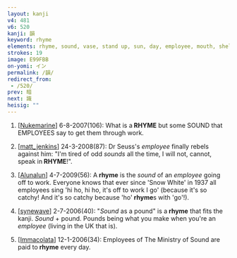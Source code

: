 ```yaml
---
layout: kanji
v4: 481
v6: 520
kanji: 韻
keyword: rhyme
elements: rhyme, sound, vase, stand up, sun, day, employee, mouth, shellfish, shell, clam, oyster, eye, animal legs, eight
strokes: 19
image: E99FBB
on-yomi: イン
permalink: /韻/
redirect_from:
 - /520/
prev: 暗
next: 識
heisig: ""
---
```


1) [<a href="http://kanji.koohii.com/profile/Nukemarine">Nukemarine</a>] 6-8-2007(106): What is a<strong> RHYME</strong> but some SOUND that EMPLOYEES say to get them through work.

2) [<a href="http://kanji.koohii.com/profile/matt_jenkins">matt_jenkins</a>] 24-3-2008(87): Dr Seuss&#039;s <em>employee</em> finally rebels against him: &quot;I&#039;m tired of odd <em>sounds</em> all the time, I will not, cannot, speak in<strong> RHYME</strong>!&quot;.

3) [<a href="http://kanji.koohii.com/profile/Alunalun">Alunalun</a>] 4-7-2009(56): A<strong> rhyme</strong> is the <em>sound</em> of an <em>employee</em> going off to work. Everyone knows that ever since &#039;Snow White&#039; in 1937 all employees sing &#039;hi ho, hi ho, it&#039;s off to work I go&#039; (because it&#039;s so catchy! And it&#039;s so catchy because &#039;ho&#039;<strong> rhyme</strong>s with &#039;go&#039;!).

4) [<a href="http://kanji.koohii.com/profile/synewave">synewave</a>] 2-7-2006(40): &quot;<em>Sound</em> as a pound&quot; is a<strong> rhyme</strong> that fits the kanji. <em>Sound</em> + pound. Pounds being what you make when you&#039;re an <em>employee</em> (living in the UK that is).

5) [<a href="http://kanji.koohii.com/profile/Immacolata">Immacolata</a>] 12-1-2006(34): Employees of The Ministry of Sound are paid to<strong> rhyme</strong> every day.

